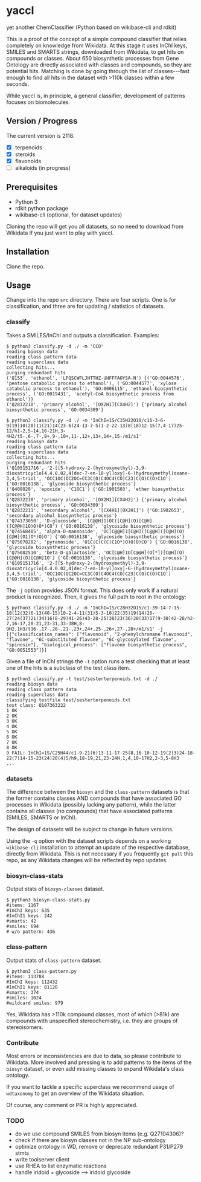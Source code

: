 # yaccl
yet another ChemClassifier (Python based on wikibase-cli and rdkit)

This is a proof of the concept of a simple compound classifier that relies completely on knowledge from Wikidata. At this stage it uses InChI keys, SMILES and SMARTS strings, downloaded from Wikidata, to get hits on compounds or classes. About 650 biosynthetic processes from Gene Ontology are directly associated with classes and compounds, so they are potential hits. Matching is done by going through the list of classes---fast enough to find all hits in the dataset with >110k classes within a few seconds.

While yaccl is, in principle, a general classifier, development of patterns focuses on biomolecules.

## Version / Progress

The current version is 2118.

- [X] terpenoids
- [X] steroids
- [X] flavonoids
- [ ] alkaloids (in progress)

## Prerequisites

* Python 3
* rdkit python package
* wikibase-cli (optional, for dataset updates)

Cloning the repo will get you all datasets, so no need to download from Wikidata if you just want to play with yaccl.

## Installation

Clone the repo.

## Usage

Change into the repo `src` directory. There are four scripts. One is for classification, and three are for updating / statistics of datasets.

### classify

Takes a SMILES/InChI and outputs a classification. Examples:

```
$ python3 classify.py -d ./ -m 'CCO'
reading biosyn data
reading class pattern data
reading superclass data
collecting hits...
purging redundant hits
('Q153', 'ethanol', 'LFQSCWFLJHTTHZ-UHFFFAOYSA-N') {('GO:0044576', 'pentose catabolic process to ethanol'), ('GO:0044577', 'xylose catabolic process to ethanol'), 'GO:0006115', 'ethanol biosynthetic process', ('GO:0019431', 'acetyl-CoA biosynthetic process from ethanol')}
('Q2832210', 'primary alcohol', '[OX2H1][CX4H2]') {'primary alcohol biosynthetic process', 'GO:0034309'}
```
```
$ python3 classify.py -d ./ -m 'InChI=1S/C15H22O10/c16-3-6-9(19)10(20)11(21)14(23-6)24-13-7-5(1-2-22-13)8(18)12-15(7,4-17)25-12/h1-2,5-14,16-21H,3-4H2/t5-,6-,7-,8+,9-,10+,11-,12+,13+,14+,15-/m1/s1'
reading biosyn data
reading class pattern data
reading superclass data
collecting hits...
purging redundant hits
('Q105151716', '2-[[5-hydroxy-2-(hydroxymethyl)-3,9-dioxatricyclo[4.4.0.02,4]dec-7-en-10-yl]oxy]-6-(hydroxymethyl)oxane-3,4,5-triol', 'OCC1OC(OC2OC=CC3C(O)C4OC4(CO)C23)C(O)C(O)C1O') {'GO:0016138', 'glycoside biosynthetic process'}
('Q408028', 'epoxide', 'C1OC1') {'GO:1901503', 'ether biosynthetic process'}
('Q2832210', 'primary alcohol', '[OX2H1][CX4H2]') {'primary alcohol biosynthetic process', 'GO:0034309'}
('Q2832211', 'secondary alcohol', '[CX4H1][OX2H1]') {'GO:1902653', 'secondary alcohol biosynthetic process'}
('Q74173050', 'D-glucoside', '[C@@H]1(OC([C@H](O)[C@H]([C@@H]1O)O)O*)CO') {'GO:0016138', 'glycoside biosynthetic process'}
('Q74568405', 'alpha-D-mannoside', 'OC[C@@H]1[C@H]([C@@H]([C@H](O)[C@H](O1)O*)O)O') {'GO:0016138', 'glycoside biosynthetic process'}
('Q75078202', 'pyranoside', 'O1C(C(C(C(C1O*)O)O)O)CO') {'GO:0016138', 'glycoside biosynthetic process'}
('Q75082510', 'beta-D-galactoside', 'OC[C@H]1O[C@@H](O[*])[C@H](O)[C@@H](O)[C@H]1O') {'GO:0016138', 'glycoside biosynthetic process'}
('Q105151716', '2-[[5-hydroxy-2-(hydroxymethyl)-3,9-dioxatricyclo[4.4.0.02,4]dec-7-en-10-yl]oxy]-6-(hydroxymethyl)oxane-3,4,5-triol', 'OCC1OC(OC2OC=CC3C(O)C4OC4(CO)C23)C(O)C(O)C1O') {'GO:0016138', 'glycoside biosynthetic process'}
```

The `-j` option provides JSON format. This does only work if a natural product is recognized. Then, it gives the full path to root in the ontology:
```
$ python3 classify.py -d ./ -m 'InChI=1S/C28H32O15/c1-39-14-7-15-18(12(32)6-13(40-15)10-2-4-11(31)5-3-10)22(35)19(14)26-27(24(37)21(34)16(8-29)41-26)43-28-25(38)23(36)20(33)17(9-30)42-28/h2-7,16-17,20-21,23-31,33-38H,8-9H2,1H3/t16-,17-,20-,21-,23+,24+,25-,26+,27-,28+/m1/s1' -j 
[{"classification_names": ["flavonoid", "2-phenylchromane flavonoid", "flavone", "6C-substituted flavone", "6C-glycosylated flavone", "spinosin"], "biological_process": ["flavone biosynthetic process", "GO:0051553"]}]
```
 
Given a file of InChI strings the `-t` option runs a test checking that at least one of the hits is a subclass of the test class item.
```
$ python3 classify.py -t test/sesterterpenoids.txt -d ./ 
reading biosyn data
reading class pattern data
reading superclass data
classifying testfile test/sesterterpenoids.txt
test class: Q107363222
1 OK
2 OK
3 OK
4 OK
5 OK
6 OK
7 OK
8 OK
9 FAIL: InChI=1S/C25H44/c1-9-21(6)13-11-17-25(8,16-10-12-19(2)3)24-18-22(7)14-15-23(24)20(4)5/h9,18-19,21,23-24H,1,4,10-17H2,2-3,5-8H3
...
```

### datasets
The difference between the `biosyn` and the `class-pattern` datasets is that the former contains classes AND compounds that have associated GO processes in Wikidata (possibly lacking any pattern), while the latter contains all classes (no compounds) that have associated patterns (SMILES, SMARTS or InChI).

The design of datasets will be subject to change in future versions.

Using the `-q` option with the dataset scripts depends on a working `wikibase-cli` installation
to attempt an update of the respective database, directly from Wikidata. This is not necessary
if you frequently `git pull` this repo, as any Wikidata changes will be reflected by repo updates.

### biosyn-class-stats
Output stats of `biosyn-classes` dataset.

```
$ python3 biosyn-class-stats.py 
#items: 1167
#InChI keys: 635
#InChI1 keys: 242
#smarts: 42
#smiles: 694
# w/o pattern: 436
```

### class-pattern
Output stats of `class-pattern` dataset.

```
$ python3 class-pattern.py 
#items: 113788
#InChI keys: 112432
#InChI1 keys: 81120
#smarts: 374
#smiles: 1024
#wildcard smiles: 979
```
Yes, Wikidata has >110k compound classes, most of which (>81k) are compounds with unspecified stereochemistry, i.e. they are groups of stereoisomers.

### Contribute
Most errors or inconsistencies are due to data, so please contribute to Wikidata. More involved and pressing is to add patterns to the items of the `biosyn` dataset, or even add missing classes to expand Wikidata's class ontology.

If you want to tackle a specific superclass we recommend usage of `wdtaxonomy` to get an overview of the Wikidata situation.

Of course, any comment or PR is highly appreciated.

### TODO
* do we use compound SMILES from biosyn items (e.g. Q27104306)?
* check if there are biosyn classes not in the NP sub-ontology
* optimize ontology in WD, remove or deprecate redundant P31/P279 stmts
* write toolserver client
* use RHEA to list enzymatic reactions
* handle iridoid + glycoside --> iridoid glycoside
